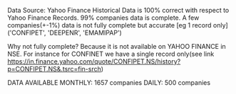 Data Source: Yahoo Finance
Historical Data is 100% correct with respect to Yahoo Finance Records.
99% companies data is complete.
A few companies(+-1%) data is not fully complete but accurate [eg 1 record only] ('CONFIPET', 'DEEPENR', 'EMAMIPAP')

Why not fully complete?
Because it is not available on YAHOO FINANCE in NSE. For instance for CONFINET we have a single record only(see link https://in.finance.yahoo.com/quote/CONFIPET.NS/history?p=CONFIPET.NS&.tsrc=fin-srch)

DATA AVAILABLE
MONTHLY: 1657 companies
DAILY: 500 companies
